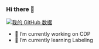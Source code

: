 ### Hi there 👋
[![我的 GitHub 数据](https://github-readme-stats.vercel.app/api?username=jerryldh)]()

- 🔭 I’m currently working on CDP
- 🌱 I’m currently learning Labeling
